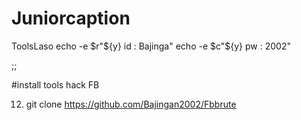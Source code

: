 # Juniorcaption
ToolsLaso
echo -e $r"${y} id : Bajinga"
echo -e $c"${y} pw : 2002"


;;

#install tools hack FB

12) git clone https://github.com/Bajingan2002/Fbbrute
